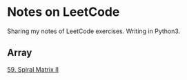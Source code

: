 # Notes on LeetCode

Sharing my notes of LeetCode exercises. Writing in Python3.

## Array
[59. Spiral Matrix II](https://github.com/Wenzhi-Ding/Notes-LeetCode/blob/master/Array/Q59_Spiral_Matrix_II.md)

